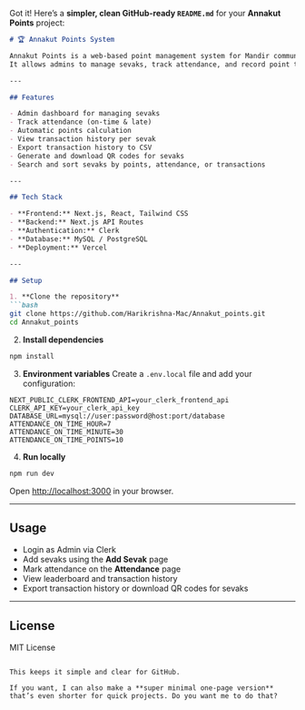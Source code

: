 Got it! Here’s a **simpler, clean GitHub-ready `README.md`** for your **Annakut Points** project:

````markdown
# 🏆 Annakut Points System

Annakut Points is a web-based point management system for Mandir communities.  
It allows admins to manage sevaks, track attendance, and record point transactions easily.

---

## Features

- Admin dashboard for managing sevaks
- Track attendance (on-time & late)
- Automatic points calculation
- View transaction history per sevak
- Export transaction history to CSV
- Generate and download QR codes for sevaks
- Search and sort sevaks by points, attendance, or transactions

---

## Tech Stack

- **Frontend:** Next.js, React, Tailwind CSS  
- **Backend:** Next.js API Routes  
- **Authentication:** Clerk  
- **Database:** MySQL / PostgreSQL  
- **Deployment:** Vercel  

---

## Setup

1. **Clone the repository**
```bash
git clone https://github.com/Harikrishna-Mac/Annakut_points.git
cd Annakut_points
````

2. **Install dependencies**

```bash
npm install
```

3. **Environment variables**
   Create a `.env.local` file and add your configuration:

```env
NEXT_PUBLIC_CLERK_FRONTEND_API=your_clerk_frontend_api
CLERK_API_KEY=your_clerk_api_key
DATABASE_URL=mysql://user:password@host:port/database
ATTENDANCE_ON_TIME_HOUR=7
ATTENDANCE_ON_TIME_MINUTE=30
ATTENDANCE_ON_TIME_POINTS=10
```

4. **Run locally**

```bash
npm run dev
```

Open [http://localhost:3000](http://localhost:3000) in your browser.

---

## Usage

* Login as Admin via Clerk
* Add sevaks using the **Add Sevak** page
* Mark attendance on the **Attendance** page
* View leaderboard and transaction history
* Export transaction history or download QR codes for sevaks

---

## License

MIT License

```

This keeps it simple and clear for GitHub.  

If you want, I can also make a **super minimal one-page version** that’s even shorter for quick projects. Do you want me to do that?
```